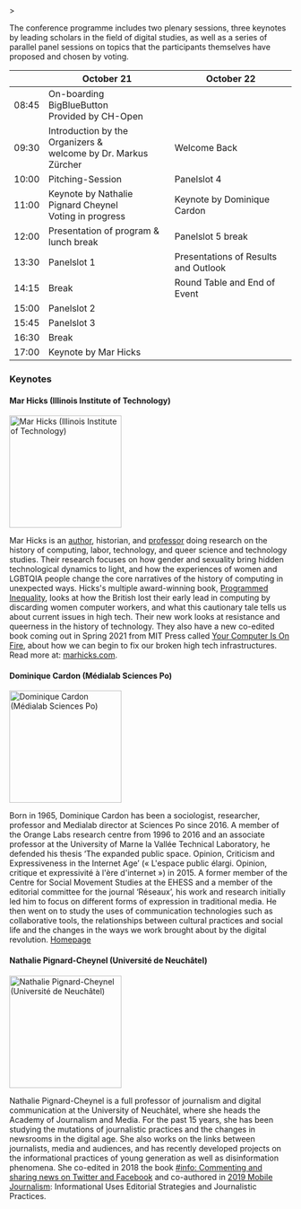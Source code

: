 <script>
    import Panelslot from '$lib/components/Panelslot.svelte';
	import { assets } from '$app/paths';
</script>>

The conference programme includes two plenary sessions, three keynotes by leading scholars in the field of digital studies, as well as a series of parallel panel sessions on topics that the participants themselves have proposed and chosen by voting.

<section>

|       | October 21                                                        | October 22                                  |
| ----- | ----------------------------------------------------------------- | ------------------------------------------- |
| 08:45 | On-boarding BigBlueButton<br>Provided by CH-Open                  |                                             |
| 09:30 | Introduction by the Organizers &<br>welcome by Dr. Markus Zürcher | Welcome Back                                |
| 10:00 | Pitching-Session                                                  | Panelslot 4<Panelslot panelslot='4'/>       |
| 11:00 | Keynote by Nathalie Pignard Cheynel<br>Voting in progress         | Keynote by Dominique Cardon                 |
| 12:00 | Presentation of program & lunch break                             | Panelslot 5<Panelslot panelslot='5'/> break |
| 13:30 | Panelslot 1<Panelslot panelslot='1'/>                             | Presentations of Results and Outlook        |
| 14:15 | Break                                                             | Round Table and End of Event                |
| 15:00 | Panelslot 2<Panelslot panelslot='2'/>                             |                                             |
| 15:45 | Panelslot 3<Panelslot panelslot='3'/>                             |                                             |
| 16:30 | Break                                                             |                                             |
| 17:00 | Keynote by Mar Hicks                                              |                                             |

</section>

### Keynotes

#### Mar Hicks (Illinois Institute of Technology)

<img src="{assets}/images/speakers/mar_hicks.jpeg" alt="Mar Hicks (Illinois Institute of Technology)" height="200" >

Mar Hicks is an [author](http://marhicks.com/writing.html), historian, and [professor](https://humansciences.iit.edu/faculty/marie-hicks) doing research on the history of computing, labor, technology, and queer science and technology studies. Their research focuses on how gender and sexuality bring hidden technological dynamics to light, and how the experiences of women and LGBTQIA people change the core narratives of the history of computing in unexpected ways. Hicks's multiple award-winning book, [Programmed Inequality](http://bit.ly/programmedinequality2), looks at how the British lost their early lead in computing by discarding women computer workers, and what this cautionary tale tells us about current issues in high tech. Their new work looks at resistance and queerness in the history of technology. They also have a new co-edited book coming out in Spring 2021 from MIT Press called [Your Computer Is On Fire](https://mitpress.mit.edu/books/your-computer-fire), about how we can begin to fix our broken high tech infrastructures. Read more at: [marhicks.com](http://marhicks.com).

#### Dominique Cardon (Médialab Sciences Po)

<img src="{assets}/images/speakers/dominique-cardon.jpg" alt="Dominique Cardon (Médialab Sciences Po)" height="200" >

Born in 1965, Dominique Cardon has been a sociologist, researcher, professor and Medialab director at Sciences Po since 2016. A member of the Orange Labs research centre from 1996 to 2016 and an associate professor at the University of Marne la Vallée Technical Laboratory, he defended his thesis ‘The expanded public space. Opinion, Criticism and Expressiveness in the Internet Age’ (« L'espace public élargi. Opinion, critique et expressivité à l'ère d'internet ») in 2015. A former member of the Centre for Social Movement Studies at the EHESS and a member of the editorial committee for the journal ‘Réseaux’, his work and research initially led him to focus on different forms of expression in traditional media. He then went on to study the uses of communication technologies such as collaborative tools, the relationships between cultural practices and social life and the changes in the ways we work brought about by the digital revolution. [Homepage](https://www.institutfrancais.com/en/portrait/dominique-cardon)

#### Nathalie Pignard-Cheynel (Université de Neuchâtel)

<img src="{assets}/images/speakers/Pignard-Cheynel_Nathalie.jpeg" alt="Nathalie Pignard-Cheynel (Université de Neuchâtel)" height="200" >

Nathalie Pignard-Cheynel is a full professor of journalism and digital communication at the University of Neuchâtel, where she heads the Academy of Journalism and Media. For the past 15 years, she has been studying the mutations of journalistic practices and the changes in newsrooms in the digital age. She also works on the links between journalists, media and audiences, and has recently developed projects on the informational practices of young generation as well as disinformation phenomena. She co-edited in 2018 the book [#info: Commenting and sharing news on Twitter and Facebook](http://www.editions-msh.fr/livre/?GCOI=27351100210810) and co-authored in [2019 Mobile Journalism](https://www.deboecksuperieur.com/ouvrage/9782807313347-journalisme-mobile): Informational Uses Editorial Strategies and Journalistic Practices.
